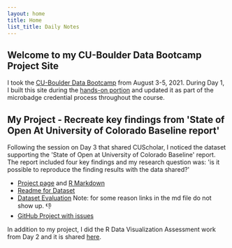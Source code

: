 ```yaml
---
layout: home
title: Home
list_title: Daily Notes
---
```


## Welcome to my CU-Boulder Data Bootcamp Project Site 
I took the [CU-Boulder Data Bootcamp](https://cu-boulder-crdds.github.io/data_bootcamp/) from August 3-5, 2021. During Day 1, I built this site during the [hands-on portion](https://cu-boulder-crdds.github.io/data_bootcamp/GH_Pages_Materials/GH-Pages-Hands-On.html) and updated it as part of the microbadge credential process throughout the course.  


## My Project - Recreate key findings from 'State of Open At University of Colorado Baseline report' 
Following the session on Day 3 that shared CUScholar, I noticed the dataset supporting the 'State of Open at University of Colorado Baseline' report. The report included four key findings and my research question was: 'is it possible to reproduce the finding results with the data shared?'

- [Project page](https://erinmr.github.io/cu-boulder-databootcamp-project/R-Project-Badge) and [R Markdown](https://github.com/erinmr/cu-boulder-databootcamp-project/blob/main/R%20Project%20Badge.Rmd) 
- [Readme for Dataset](https://erinmr.github.io/cu-boulder-databootcamp-project/Readme-Rproject) 
- [Dataset Evaluation](https://erinmr.github.io/cu-boulder-databootcamp-project/DatasetEval-Rproject.html) Note: for some reason links in the md file do not show up. 👎
- [GitHub Project with issues](https://github.com/erinmr/cu-boulder-databootcamp-project/projects/1)

In addition to my project, I did the R Data Visualization Assessment work from Day 2 and it is shared [here](https://erinmr.github.io/cu-boulder-databootcamp-project/R_codeexample.html). 





